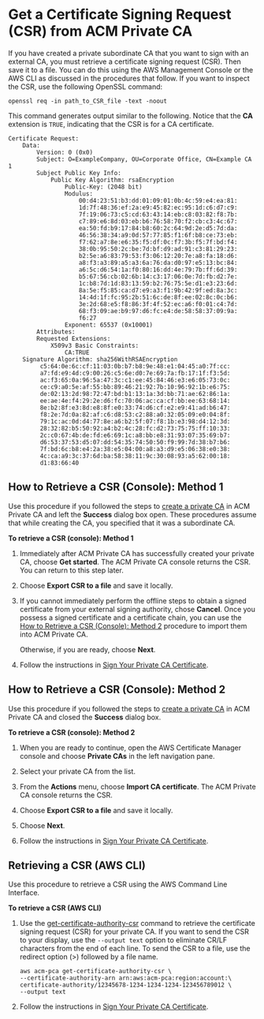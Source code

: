 # Get a Certificate Signing Request \(CSR\) from ACM Private CA<a name="PcaGetCsr"></a>

If you have created a private subordinate CA that you want to sign with an external CA, you must retrieve a certificate signing request \(CSR\)\. Then save it to a file\. You can do this using the AWS Management Console or the AWS CLI as discussed in the procedures that follow\. If you want to inspect the CSR, use the following OpenSSL command: 

```
openssl req -in path_to_CSR_file -text -noout
```

This command generates output similar to the following\. Notice that the **CA** extension is `TRUE`, indicating that the CSR is for a CA certificate\. 

```
Certificate Request:
    Data:
        Version: 0 (0x0)
        Subject: O=ExampleCompany, OU=Corporate Office, CN=Example CA 1
        Subject Public Key Info:
            Public Key Algorithm: rsaEncryption
                Public-Key: (2048 bit)
                Modulus:
                    00:d4:23:51:b3:dd:01:09:01:0b:4c:59:e4:ea:81:
                    1d:7f:48:36:ef:2a:e9:45:82:ec:95:1d:c6:d7:c9:
                    7f:19:06:73:c5:cd:63:43:14:eb:c8:03:82:f8:7b:
                    c7:89:e6:8d:03:eb:b6:76:58:70:f2:cb:c3:4c:67:
                    ea:50:fd:b9:17:84:b8:60:2c:64:9d:2e:d5:7d:da:
                    46:56:38:34:a9:0d:57:77:85:f1:6f:b8:ce:73:eb:
                    f7:62:a7:8e:e6:35:f5:df:0c:f7:3b:f5:7f:bd:f4:
                    38:0b:95:50:2c:be:7d:bf:d9:ad:91:c3:81:29:23:
                    b2:5e:a6:83:79:53:f3:06:12:20:7e:a8:fa:18:d6:
                    a8:f3:a3:89:a5:a3:6a:76:da:d0:97:e5:13:bc:84:
                    a6:5c:d6:54:1a:f0:80:16:dd:4e:79:7b:ff:6d:39:
                    b5:67:56:cb:02:6b:14:c3:17:06:0e:7d:fb:d2:7e:
                    1c:b8:7d:1d:83:13:59:b2:76:75:5e:d1:e3:23:6d:
                    8a:5e:f5:85:ca:d7:e9:a3:f1:9b:42:9f:ed:8a:3c:
                    14:4d:1f:fc:95:2b:51:6c:de:8f:ee:02:8c:0c:b6:
                    3e:2d:68:e5:f8:86:3f:4f:52:ec:a6:f0:01:c4:7d:
                    68:f3:09:ae:b9:97:d6:fc:e4:de:58:58:37:09:9a:
                    f6:27
                Exponent: 65537 (0x10001)
        Attributes:
        Requested Extensions:
            X509v3 Basic Constraints:
                CA:TRUE
    Signature Algorithm: sha256WithRSAEncryption
         c5:64:0e:6c:cf:11:03:0b:b7:b8:9e:48:e1:04:45:a0:7f:cc:
         a7:fd:e9:4d:c9:00:26:c5:6e:d0:7e:69:7a:fb:17:1f:f3:5d:
         ac:f3:65:0a:96:5a:47:3c:c1:ee:45:84:46:e3:e6:05:73:0c:
         ce:c9:a0:5e:af:55:bb:89:46:21:92:7b:10:96:92:1b:e6:75:
         de:02:13:2d:98:72:47:bd:b1:13:1a:3d:bb:71:ae:62:86:1a:
         ee:ae:4e:f4:29:2e:d6:fc:70:06:ac:ca:cf:bb:ee:63:68:14:
         8e:b2:8f:e3:8d:e8:8f:e0:33:74:d6:cf:e2:e9:41:ad:b6:47:
         f8:2e:7d:0a:82:af:c6:d8:53:c2:88:a0:32:05:09:e0:04:8f:
         79:1c:ac:0d:d4:77:8e:a6:b2:5f:07:f8:1b:e3:98:d4:12:3d:
         28:32:82:b5:50:92:a4:b2:4c:28:fc:d2:73:75:75:ff:10:33:
         2c:c0:67:4b:de:fd:e6:69:1c:a8:bb:e8:31:93:07:35:69:b7:
         d6:53:37:53:d5:07:dd:54:35:74:50:50:f9:99:7d:38:b7:b6:
         7f:bd:6c:b8:e4:2a:38:e5:04:00:a8:a3:d9:e5:06:38:e0:38:
         4c:ca:a9:3c:37:6d:ba:58:38:11:9c:30:08:93:a5:62:00:18:
         d1:83:66:40
```

## How to Retrieve a CSR \(Console\): Method 1<a name="getCsrConsole1"></a>

Use this procedure if you followed the steps to [create a private CA](PcaCreateCa.md) in ACM Private CA and left the **Success** dialog box open\. These procedures assume that while creating the CA, you specified that it was a subordinate CA\.

**To retrieve a CSR \(console\): Method 1**

1. Immediately after ACM Private CA has successfully created your private CA, choose **Get started**\. The ACM Private CA console returns the CSR\. You can return to this step later\. 

1. Choose **Export CSR to a file** and save it locally\.

1. If you cannot immediately perform the offline steps to obtain a signed certificate from your external signing authority, chose **Cancel**\. Once you possess a signed certificate and a certificate chain, you can use the [How to Retrieve a CSR \(Console\): Method 2](#getCsrConsole2) procedure to import them into ACM Private CA\.

   Otherwise, if you are ready, choose **Next**\.

1. Follow the instructions in [Sign Your Private CA Certificate](PcaSignCert.md)\.

## How to Retrieve a CSR \(Console\): Method 2<a name="getCsrConsole2"></a>

Use this procedure if you followed the steps to [create a private CA](PcaCreateCa.md) in ACM Private CA and closed the **Success** dialog box\. 

**To retrieve a CSR \(console\): Method 2**

1. When you are ready to continue, open the AWS Certificate Manager console and choose **Private CAs** in the left navigation pane\. 

1. Select your private CA from the list\.

1. From the **Actions** menu, choose **Import CA certificate**\. The ACM Private CA console returns the CSR\. 

1. Choose **Export CSR to a file** and save it locally\.

1. Choose **Next**\.

1. Follow the instructions in [Sign Your Private CA Certificate](PcaSignCert.md)\.

## Retrieving a CSR \(AWS CLI\)<a name="getCsrCli"></a>

Use this procedure to retrieve a CSR using the AWS Command Line Interface\.

**To retrieve a CSR \(AWS CLI\)**

1. Use the [get\-certificate\-authority\-csr](https://docs.aws.amazon.com/cli/latest/reference/acm-pca/get-certificate-authority-csr.html) command to retrieve the certificate signing request \(CSR\) for your private CA\. If you want to send the CSR to your display, use the `--output text` option to eliminate CR/LF characters from the end of each line\. To send the CSR to a file, use the redirect option \(>\) followed by a file name\. 

   ```
   aws acm-pca get-certificate-authority-csr \
   --certificate-authority-arn arn:aws:acm-pca:region:account:\
   certificate-authority/12345678-1234-1234-1234-123456789012 \
   --output text
   ```

1. Follow the instructions in [Sign Your Private CA Certificate](PcaSignCert.md)\.